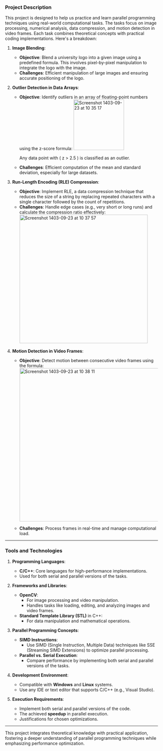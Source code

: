 
### **Project Description**

This project is designed to help us practice and learn parallel programming techniques using real-world computational tasks. The tasks focus on image processing, numerical analysis, data compression, and motion detection in video frames. Each task combines theoretical concepts with practical coding implementations. Here's a breakdown:

1. **Image Blending**:
   - **Objective**: Blend a university logo into a given image using a predefined formula. This involves pixel-by-pixel manipulation to integrate the logo with the image.
   - **Challenges**: Efficient manipulation of large images and ensuring accurate positioning of the logo.

2. **Outlier Detection in Data Arrays**:
   - **Objective**: Identify outliers in an array of floating-point numbers using the z-score formula:
     <img width="166" alt="Screenshot 1403-09-23 at 10 35 17" src="https://github.com/user-attachments/assets/891a805e-9a03-4b66-b0e0-c222701c9e11" />

     Any data point with ( z > 2.5 ) is classified as an outlier.
   - **Challenges**: Efficient computation of the mean and standard deviation, especially for large datasets.

3. **Run-Length Encoding (RLE) Compression**:
   - **Objective**: Implement RLE, a data compression technique that reduces the size of a string by replacing repeated characters with a single character followed by the count of repetitions.
   - **Challenges**: Handle edge cases (e.g., very short or long runs) and calculate the compression ratio effectively:
     <img width="422" alt="Screenshot 1403-09-23 at 10 37 57" src="https://github.com/user-attachments/assets/0018c8f5-5cca-45bb-9792-818b3dac06ff" />


4. **Motion Detection in Video Frames**:
   - **Objective**: Detect motion between consecutive video frames using the formula:
     <img width="503" alt="Screenshot 1403-09-23 at 10 38 11" src="https://github.com/user-attachments/assets/61d83e91-7f12-48fe-a78a-fe195ddb8dfb" />

   - **Challenges**: Process frames in real-time and manage computational load.

---

### **Tools and Technologies**

1. **Programming Languages**:
   - **C/C++**: Core languages for high-performance implementations.
   - Used for both serial and parallel versions of the tasks.

2. **Frameworks and Libraries**:
   - **OpenCV**:
     - For image processing and video manipulation.
     - Handles tasks like loading, editing, and analyzing images and video frames.
   - **Standard Template Library (STL)** in C++:
     - For data manipulation and mathematical operations.

3. **Parallel Programming Concepts**:
   - **SIMD Instructions**:
     - Use SIMD (Single Instruction, Multiple Data) techniques like SSE (Streaming SIMD Extensions) to optimize parallel processing.
   - **Parallel vs. Serial Execution**:
     - Compare performance by implementing both serial and parallel versions of the tasks.

4. **Development Environment**:
   - Compatible with **Windows** and **Linux** systems.
   - Use any IDE or text editor that supports C/C++ (e.g., Visual Studio).

5. **Execution Requirements**:
   - Implement both serial and parallel versions of the code.
   - The achieved **speedup** in parallel execution.
   - Justifications for chosen optimizations.

---

This project integrates theoretical knowledge with practical application, fostering a deeper understanding of parallel programming techniques while emphasizing performance optimization.
